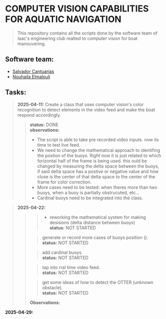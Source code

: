 # COMPUTER VISION CAPABILITIES FOR AQUATIC NAVIGATION
> This repository contains all the scripts done by the software team of Iaac's engineering club realted to computer vision for boat manouvering.

## Software team:
- [Salvador Cantuarias](https://www.linkedin.com/in/salvador-cantuarias-bb5715268/)
- [Nouhaila Elmalouli](https://www.linkedin.com/in/nouhaila-elmalouli-46517a208/)

## Tasks:
> **2025-04-11:** Create a class that uses computer vision's color recognition to detect elements in the video feed and make the boat respond accordingly.
>> **status:** DONE<br>
>> **observations:**<br>
>>- The script is able to take pre recorded video inputs. now its time to test live feed.<br>
>>- We need to change the mathematical approach to identifing the postion of the buoys. Right now it is just related to which forizontal half of the frame is being used. this ould be changed by measuring the delta space between the buoys, if said delta space has a postive or negative value and how close is the center of that delta space to the center of the frame for color correction.<br>
>>- More cases need to be tested: when theres more than two buoys, when a buoy is partially obstrucuted, etc...<br>
>>- Cardinal buoys need to be integrated into the class.

> **2025-04-22:**<br>
>>>- reworking the mathematical system for making desisions (delta distance between buoys)<br>
>>> **status:** NOT STARTED<br>
>>
>>>generate or record more cases of buoys position ().<br>
>>>**status:** NOT STARTED<br>
>>
>>>add cardinal buoys.<br>
>>>**status:** NOT STARTED<br>
>>
>>>tap into rral time video feed.<br>
>>>**status:** NOT STARTED<br>
>>
>>>get some ideas of how to detect the OTTER (unknown obstacle).<br>
>>>**status:** NOT STARTED<br>
>>
>>**Observations:**<br>

**2025-04-29:**<br>